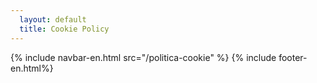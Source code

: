 ```yaml
---
  layout: default
  title: Cookie Policy
---
```

<head>
    <script src="/assets/js/engcookie.js" async></script>
</head>
<body>
  {% include navbar-en.html src="/politica-cookie" %}
  {% include footer-en.html%}
</body>
